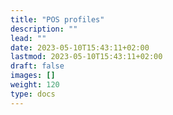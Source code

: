 ```yaml
---
title: "POS profiles"
description: ""
lead: ""
date: 2023-05-10T15:43:11+02:00
lastmod: 2023-05-10T15:43:11+02:00
draft: false
images: []
weight: 120
type: docs
---
```

